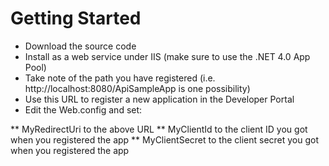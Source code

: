 # Getting Started

* Download the source code
* Install as a web service under IIS (make sure to use the .NET 4.0 App Pool)
* Take note of the path you have registered (i.e. http://localhost:8080/ApiSampleApp is one possibility)
* Use this URL to register a new application in the Developer Portal
* Edit the Web.config and set:

** MyRedirectUri to the above URL
** MyClientId to the client ID you got when you registered the app
** MyClientSecret to the client secret you got when you registered the app
